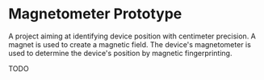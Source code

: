 # Magnetometer Prototype
A project aiming at identifying device position with centimeter precision. A magnet is used to create a magnetic field. The device's magnetometer is used to determine the device's position by magnetic fingerprinting.

TODO

